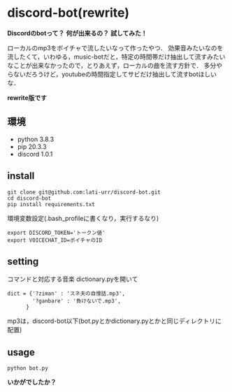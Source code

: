 # discord-bot(rewrite)

**Discordのbotって？**
**何が出来るの？**
**試してみた！**

ローカルのmp3をボイチャで流したいなって作ったやつ．
効果音みたいなのを流したくて，いわゆる，music-botだと，特定の時間帯だけ抽出して流すみたいなことが出来なかったので，とりあえず，ローカルの曲を流す方針で．
多分やらないだろうけど，youtubeの時間指定してサビだけ抽出して流すbotほしいな．

**rewrite版です**

## 環境
- python 3.8.3
- pip 20.3.3
- discord 1.0.1

## install
```
git clone git@github.com:lati-urr/discord-bot.git
cd discord-bot
pip install requirements.txt
```
環境変数設定(.bash_profileに書くなり，実行するなり)
```
export DISCORD_TOKEN='トークン値'
export VOICECHAT_ID=ボイチャのID
```

## setting
コマンドと対応する音楽
dictionary.pyを開いて
```
dict = {'?ziman' : 'スネ夫の自慢話.mp3',
        '?ganbare' : '負けないで.mp3',
      }
```
mp3は，discord-bot以下(bot.pyとかdictionary.pyとかと同じディレクトリに配置)

## usage
```
python bot.py
```

**いかがでしたか？**
